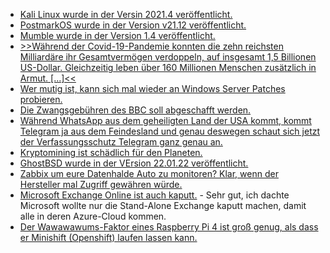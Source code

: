 * [Kali Linux wurde in der Versin 2021.4 veröffentlicht.](https://scheible.it/pentest-system-kali-linux-2021-4/)
* [PostmarkOS wurde in der Version v21.12 veröffentlicht.](https://postmarketos.org/blog/2022/01/17/v21.12.1-release/)
* [Mumble wurde in der Version 1.4 veröffentlicht.](https://www.phoronix.com/scan.php?page=news_item&px=Mumble-1.4)
* [>>Während der Covid-19-Pandemie konnten die zehn reichsten Milliardäre ihr Gesamtvermögen verdoppeln, auf insgesamt 1,5 Billionen US-Dollar. Gleichzeitig leben über 160 Millionen Menschen zusätzlich in Armut. [...]<<](https://www.sonnenseite.com/de/politik/die-reichsten-verdoppeln-ihr-vermoegen-waehrend-ueber-160-millionen-zusaetzlich-in-armut-leben/)
* [Wer mutig ist, kann sich mal wieder an Windows Server Patches probieren.](https://www.borncity.com/blog/2022/01/17/microsoft-januar-2022-patchday-revisionen-14-1-2022/)
* [Die Zwangsgebühren des BBC soll abgeschafft werden.](https://blog.fefe.de/?ts=9f1ab623)
* [Während WhatsApp aus dem geheiligten Land der USA kommt, kommt Telegram ja aus dem Feindesland und genau deswegen schaut sich jetzt der Verfassungsschutz Telegram ganz genau an.](https://blog.fefe.de/?ts=9f1a78e2)
* [Kryptomining ist schädlich für den Planeten.](https://blog.fefe.de/?ts=9f1a108f)
* [GhostBSD wurde in der VErsion 22.01.22 veröffentlicht.](https://www.phoronix.com/scan.php?page=news_item&px=GhostBSD-22.01.12)
* [Zabbix um eure Datenhalde Auto zu monitoren? Klar, wenn der Hersteller mal Zugriff gewähren würde.](https://blog.zabbix.com/zabbix-open-source-monitoring-software-for-automotive-monitoring/18776/)
* [Microsoft Exchange Online ist auch kaputt.](https://www.borncity.com/blog/2022/01/17/exchange-online-aktuell-gestrt-17-1-2022/) - Sehr gut, ich dachte Microsoft wollte nur die Stand-Alone Exchange kaputt machen, damit alle in deren Azure-Cloud kommen.
* [Der Wawawawums-Faktor eines Raspberry Pi 4 ist groß genug, als dass er Minishift (Openshift) laufen lassen kann.](https://www.opensourcerers.org/2022/01/17/openshift-on-raspberry-pi-4/)
